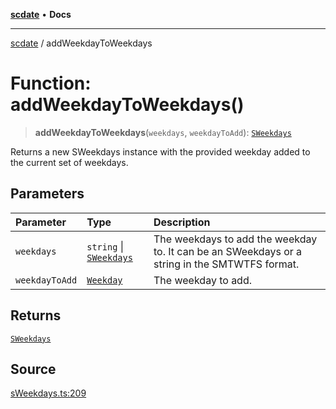 [**scdate**](../README.md) • **Docs**

---

[scdate](../README.md) / addWeekdayToWeekdays

# Function: addWeekdayToWeekdays()

> **addWeekdayToWeekdays**(`weekdays`, `weekdayToAdd`): [`SWeekdays`](../classes/SWeekdays.md)

Returns a new SWeekdays instance with the provided weekday added to the
current set of weekdays.

## Parameters

| Parameter      | Type                                               | Description                                                                                   |
| :------------- | :------------------------------------------------- | :-------------------------------------------------------------------------------------------- |
| `weekdays`     | `string` \| [`SWeekdays`](../classes/SWeekdays.md) | The weekdays to add the weekday to. It can be an SWeekdays or a string in the SMTWTFS format. |
| `weekdayToAdd` | [`Weekday`](../enumerations/Weekday.md)            | The weekday to add.                                                                           |

## Returns

[`SWeekdays`](../classes/SWeekdays.md)

## Source

[sWeekdays.ts:209](https://github.com/ericvera/scdate/blob/main/src/sWeekdays.ts#L209)

